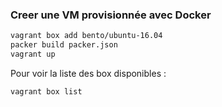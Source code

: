 ### Creer une VM provisionnée avec Docker

```sh
vagrant box add bento/ubuntu-16.04
packer build packer.json
vagrant up
```

Pour voir la liste des box disponibles :

```sh
vagrant box list
```